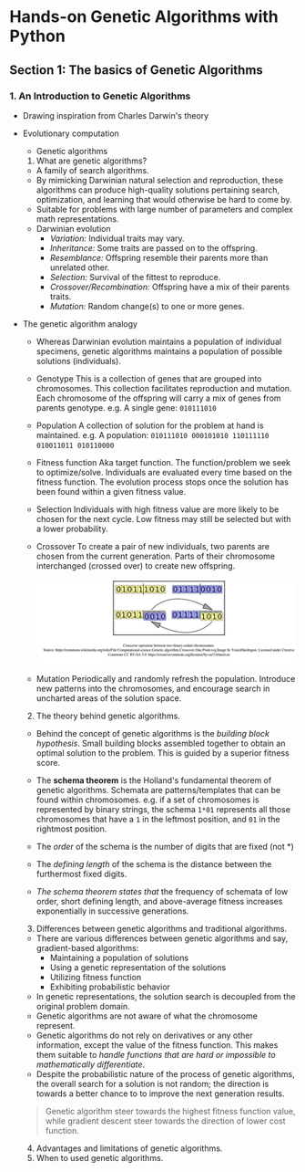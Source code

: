 # Hands-on Genetic Algorithms with Python

## Section 1: The basics of Genetic Algorithms

### 1. An Introduction to Genetic Algorithms

- Drawing inspiration from Charles Darwin's theory

- Evolutionary computation
  - Genetic algorithms

  1. What are genetic algorithms?
  - A family of search algorithms.
  - By mimicking Darwinian natural selection and reproduction, these algorithms
  can produce high-quality solutions pertaining search, optimization, and learning
  that would otherwise be hard to come by.
  - Suitable for problems with large number of parameters and complex math
  representations.
  - Darwinian evolution
    - *Variation:* Individual traits may vary.
    - *Inheritance:* Some traits are passed on to the offspring.
    - *Resemblance:* Offspring resemble their parents more than unrelated other.
    - *Selection:* Survival of the fittest to reproduce.
    - *Crossover/Recombination:* Offspring have a mix of their parents traits.
    - *Mutation:* Random change(s) to one or more genes.

- The genetic algorithm analogy
  - Whereas Darwinian evolution maintains a population of individual specimens,
  genetic algorithms maintains a population of possible solutions (individuals).

  - Genotype
  This is a collection of genes that are grouped into chromosomes.
  This collection facilitates reproduction and mutation.
  Each chromosome of the offspring will carry a mix of genes from parents genotype.
  e.g. A single gene: `010111010`

  - Population
  A collection of solution for the problem at hand is maintained.
  e.g. A population: `010111010 000101010 110111110 010011011 010110000`

  - Fitness function
  Aka target function. The function/problem we seek to optimize/solve.
  Individuals are evaluated every time based on the fitness function.
  The evolution process stops once the solution has been found within a given
  fitness value.

  - Selection
  Individuals with high fitness value are more likely to be chosen for the next cycle.
  Low fitness may still be selected but with a lower probability.

  - Crossover
  To create a pair of new individuals, two parents are chosen from the current generation. Parts of their chromosome interchanged (crossed over) to create new offspring.

    ![Crossing over](Screenshot_from_2021-05-26_00-04-28.png)

  - Mutation
  Periodically and randomly refresh the population. Introduce new patterns into the chromosomes, and encourage search in uncharted areas of the solution space.

  2. The theory behind genetic algorithms.
  - Behind the concept of genetic algorithms is the *building block hypothesis*. Small building blocks assembled together to obtain an optimal solution to the problem. This is guided by a superior fitness score.

  - The **schema theorem** is the Holland's fundamental theorem of genetic algorithms. Schemata are patterns/templates that can be found within chromosomes.
  e.g. if a set of chromosomes is represented by binary strings, the schema `1*01` represents all those chromosomes that have a `1` in the leftmost position, and `01` in the rightmost position.

  - The *order* of the schema is the number of digits that are fixed (not *)
  - The *defining length* of the schema is the distance between the furthermost fixed digits.

  - *The schema theorem states that* the frequency of schemata of low order, short defining length, and above-average fitness increases exponentially in successive generations.


  3. Differences between genetic algorithms and traditional algorithms.
  - There are various differences between genetic algorithms and say, gradient-based algorithms:
    - Maintaining a population of solutions
    - Using a genetic representation of the solutions
    - Utilizing fitness function
    - Exhibiting probabilistic behavior
  - In genetic representations, the solution search is decoupled from the original problem domain.
  - Genetic algorithms are not aware of what the chromosome represent.
  - Genetic algorithms do not rely on derivatives or any other information, except the value of the fitness function. This makes them suitable to *handle functions that are hard or impossible to mathematically differentiate*.
  - Despite the probabilistic nature of the process of genetic algorithms, the overall search for a solution is not random; the direction is towards a better chance to to improve the next generation results.
  > Genetic algorithm steer towards the highest fitness function value, while gradient descent steer towards the direction of lower cost function.
  

  4. Advantages and limitations of genetic algorithms.
  5. When to used genetic algorithms.

